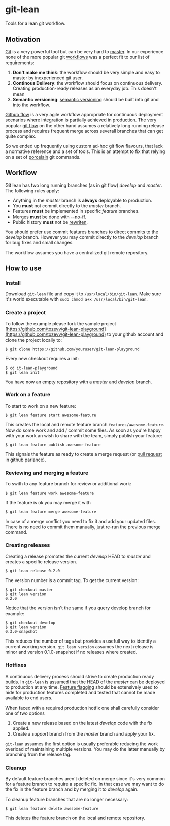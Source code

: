 # git-lean

Tools for a lean git workflow. 

## Motivation
 
[Git](https://git-scm.com/) is a very powerful tool but can be very hard to [master](http://think-like-a-git.net/). In our experience none of the more popular git [workflows]( https://www.atlassian.com/git/tutorials/comparing-workflows/) was a perfect fit to our list of requirements:

1. **Don't make me think**: the workflow should be very simple and easy to master by inexperienced git user.
2. **Continous Delivery**: the workflow should focus on continuous delivery. Creating production-ready releases as an everyday job. This doesn't mean   
3. **Semantic versioning**:  [semantic versioning](http://semver.org/) should be built into git and into the workflow.  

[Github flow](https://guides.github.com/introduction/flow/) is a very agile workflow appropriate for continuous deployment scenarios where integration is partially achieved in production. The very popular [git flow](http://nvie.com/posts/a-successful-git-branching-model/) on the other hand assumes a relatively long running release process and requires frequent merge across severall branches that can get quite complex.
 
So we ended up frequently using custom ad-hoc git flow flavours, that lack a normative reference and a set of tools. This is an attempt to fix that relying on a set of [porcelain](https://git-scm.com/book/tr/v2/Git-Internals-Plumbing-and-Porcelain) git commands.

## Workflow
 
Git lean has two long running branches (as in git flow) *develop* and *master*. The following rules apply:

* Anything in the *master* branch is **always** deployable to production.
* You **must** not commit directly to the *master* branch.
* Features **must** be implemented in specific *feature* branches.
* Merges **must** be done with [--no-ff](http://stackoverflow.com/questions/6701292/git-fast-forward-vs-no-fast-forward-merge).
* Public history **must** not be [rewriten](http://www.mail-archive.com/dri-devel@lists.sourceforge.net/msg39091.html). 

You should prefer use commit features branches to direct commits to the *develop* branch. However you may commit directly to the *develop* branch for bug fixes and small changes. 


The workflow assumes you have a centralized git remote repository.

## How to use

### Install

Download `git-lean` file and copy it to `/usr/local/bin/git-lean`. Make sure it's world executable with `sudo chmod a+x /usr/local/bin/git-lean`.

### Create a project

To follow the example please fork the sample project [https://github.com/tozevv/git-lean-playground](https://github.com/tozevv/git-lean-playground) to your github account and clone the project locally to:

	$ git clone https://github.com/youruser/git-lean-playground

Every new checkout requires a init:

	$ cd it-lean-playground
	$ git lean init
	
You have now an empty repository with a *master* and *develop* branch.

### Work on a feature

To start to work on a new feature:

	$ git lean feature start awesome-feature
	
This creates the local and remote feature branch `features/awesome-feature`. Now do some work and add / commit some files. As soon as you're happy with your work an wish to share with the team, simply publish your feature:

	$ git lean feature publish awesome-feature
	
This signals the feature as ready to create a merge request (or [pull request](https://help.github.com/articles/using-pull-requests/) in github parlance).
 
### Reviewing and merging a feature

To swith to any feature branch for review or additional work:

	$ git lean feature work awesome-feature

If the feature is ok you may merge it with

	$ git lean feature merge awesome-feature

In case of a merge conflict you need to fix it and add your updated files. There is no need to commit them manually, just re-run the previous merge command.

### Creating releases

Creating a release promotes the current *develop* HEAD to *master* and creates a specific release version. 

	$ git lean release 0.2.0
	
The version number is a commit tag. To get the current version:

	$ git checkout master
	$ git lean version
	0.2.0
	
Notice that the version isn't the same if you query develop branch for example:

	$ git checkout develop
	$ git lean version
	0.3.0-snapshot

This reduces the number of tags but provides a usefull way to identify a current working version. 
`git lean version` assumes the next release is minor and version 0.1.0-snapshot if no releases where created.
	
### Hotfixes
 
A continuous delivery process should strive to create production ready builds. In `git-lean` is assumed that the HEAD of the *master* can be deployed to production at any time. [Feature flagging](https://en.wikipedia.org/wiki/Feature_toggle) should be extensively used to hide for production features completed and tested that cannot be made available to end users.

When faced with a required production hotfix one shall carefully consider one of two options

1. Create a new release based on the latest *develop* code with the fix applied.
2. Create a *support* branch from the *master* branch and apply your fix.

`git-lean` assumes the first option is usually preferable reducing the work overload of maintaining multiple versions. You may do the latter manually by branching from the release tag. 

### Cleanup

By default feature branches aren't deleted on merge since it's very common for a feature branch to require a specific fix. In that case we may want to do the fix in the feature branch and by merging it to *develop* again.

To cleanup feature branches that are no longer necessary:

	$ git lean feature delete awesome-feature

This deletes the feature branch on the local and remote repository.


